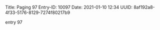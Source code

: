 Title: Paging 97
Entry-ID: 10097
Date: 2021-01-10 12:34
UUID: 8af192a8-4f33-5176-8129-7274f80217b9

entry 97
